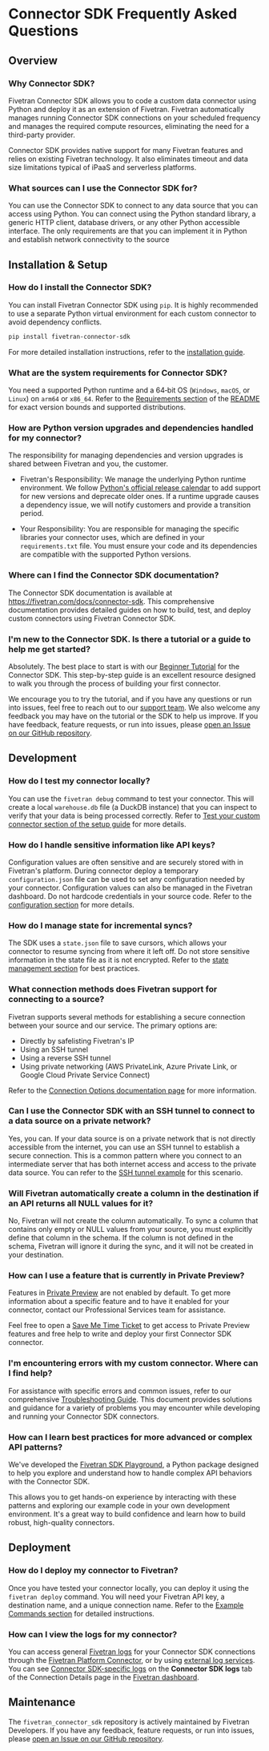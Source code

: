 # Connector SDK Frequently Asked Questions

## Overview

### Why Connector SDK?
Fivetran Connector SDK allows you to code a custom data connector using Python and deploy it as an extension of Fivetran. Fivetran automatically manages running Connector SDK connections on your scheduled frequency and manages the required compute resources, eliminating the need for a third-party provider.

Connector SDK provides native support for many Fivetran features and relies on existing Fivetran technology. It also eliminates timeout and data size limitations typical of iPaaS and serverless platforms.

### What sources can I use the Connector SDK for?
You can use the Connector SDK to connect to any data source that you can access using Python. You can connect using the Python standard library, a generic HTTP client, database drivers, or any other Python accessible interface. The only requirements are that you can implement it in Python and establish network connectivity to the source


## Installation & Setup

### How do I install the Connector SDK?
You can install Fivetran Connector SDK using `pip`. It is highly recommended to use a separate Python virtual environment for each custom connector to avoid dependency conflicts.

```bash
pip install fivetran-connector-sdk
```
For more detailed installation instructions, refer to the [installation guide](https://fivetran.com/docs/connector-sdk/setup-guide).

### What are the system requirements for Connector SDK?
You need a supported Python runtime and a 64‑bit OS (`Windows`, `macOS`, or `Linux`) on `arm64` or `x86_64`. Refer to the [Requirements section](https://github.com/fivetran/fivetran_connector_sdk?tab=readme-ov-file#requirements) of the [README](https://github.com/fivetran/fivetran_connector_sdk/blob/main/README.md) for exact version bounds and supported distributions.

### How are Python version upgrades and dependencies handled for my connector?
The responsibility for managing dependencies and version upgrades is shared between Fivetran and you, the customer.
  - Fivetran's Responsibility: We manage the underlying Python runtime environment. We follow [Python's official release calendar](https://devguide.python.org/versions/) to add support for new versions and deprecate older ones. If a runtime upgrade causes a dependency issue, we will notify customers and provide a transition period.

  - Your Responsibility: You are responsible for managing the specific libraries your connector uses, which are defined in your `requirements.txt` file. You must ensure your code and its dependencies are compatible with the supported Python versions.

### Where can I find the Connector SDK documentation?
The Connector SDK documentation is available at https://fivetran.com/docs/connector-sdk. This comprehensive documentation provides detailed guides on how to build, test, and deploy custom connectors using Fivetran Connector SDK.

### I'm new to the Connector SDK. Is there a tutorial or a guide to help me get started?
Absolutely. The best place to start is with our [Beginner Tutorial](https://fivetran.com/docs/connector-sdk/tutorials/beginners-tutorial) for the Connector SDK. This step-by-step guide is an excellent resource designed to walk you through the process of building your first connector.

We encourage you to try the tutorial, and if you have any questions or run into issues, feel free to reach out to our [support team](https://support.fivetran.com/hc/en-us). We also welcome any feedback you may have on the tutorial or the SDK to help us improve. If you have feedback, feature requests, or run into issues, please [open an Issue on our GitHub repository](https://github.com/fivetran/fivetran_connector_sdk/issues/new/choose).


## Development

### How do I test my connector locally?
You can use the `fivetran debug` command to test your connector. This will create a local `warehouse.db` file (a DuckDB instance) that you can inspect to verify that your data is being processed correctly. Refer to [Test your custom connector section of the setup guide](https://fivetran.com/docs/connector-sdk/setup-guide#testyourcustomconnector) for more details.

### How do I handle sensitive information like API keys?
Configuration values are often sensitive and are securely stored with in Fivetran's platform. During connector deploy a temporary `configuration.json` file can be used to set any configuration needed by your connector. Configuration values can also be managed in the Fivetran dashboard. Do not hardcode credentials in your source code. Refer to the [configuration section](https://fivetran.com/docs/connector-sdk/working-with-connector-sdk#workingwithconfigurationjsonfile) for more details.

### How do I manage state for incremental syncs?
The SDK uses a `state.json` file to save cursors, which allows your connector to resume syncing from where it left off. Do not store sensitive information in the state file as it is not encrypted. Refer to the [state management section](https://fivetran.com/docs/connector-sdk/working-with-connector-sdk#workingwithstatejsonfile) for best practices.

### What connection methods does Fivetran support for connecting to a source?
Fivetran supports several methods for establishing a secure connection between your source and our service. The primary options are:
- Directly by safelisting Fivetran's IP
- Using an SSH tunnel
- Using a reverse SSH tunnel
- Using private networking (AWS PrivateLink, Azure Private Link, or Google Cloud Private Service Connect)

Refer to the [Connection Options documentation page](https://fivetran.com/docs/connector-sdk/connection-options#connectionoptions) for more information.

### Can I use the Connector SDK with an SSH tunnel to connect to a data source on a private network?
Yes, you can. If your data source is on a private network that is not directly accessible from the internet, you can use an SSH tunnel to establish a secure connection. This is a common pattern where you connect to an intermediate server that has both internet access and access to the private data source.
You can refer to the [SSH tunnel example](https://github.com/fivetran/fivetran_connector_sdk/blob/main/examples/common_patterns_for_connectors/ssh_tunnels/key_based_authentication/README.md) for this scenario.

### Will Fivetran automatically create a column in the destination if an API returns all NULL values for it?
No, Fivetran will not create the column automatically. To sync a column that contains only empty or NULL values from your source, you must explicitly define that column in the schema. If the column is not defined in the schema, Fivetran will ignore it during the sync, and it will not be created in your destination.

### How can I use a feature that is currently in Private Preview?
Features in [Private Preview](https://fivetran.com/docs/core-concepts#releasephases) are not enabled by default. To get more information about a specific feature and to have it enabled for your connector, contact our Professional Services team for assistance.

Feel free to open a [Save Me Time Ticket](https://support.fivetran.com/hc/en-us/requests/new?isSdkIssue=true) to get access to Private Preview features and free help to write and deploy your first Connector SDK connector.

### I'm encountering errors with my custom connector. Where can I find help?
For assistance with specific errors and common issues, refer to our comprehensive [Troubleshooting Guide](https://fivetran.com/docs/connector-sdk/troubleshooting). This document provides solutions and guidance for a variety of problems you may encounter while developing and running your Connector SDK connectors.

### How can I learn best practices for more advanced or complex API patterns?
We've developed the [Fivetran SDK Playground](https://pypi.org/project/fivetran-api-playground/), a Python package designed to help you explore and understand how to handle complex API behaviors with the Connector SDK.

This allows you to get hands-on experience by interacting with these patterns and exploring our example code in your own development environment. It's a great way to build confidence and learn how to build robust, high-quality connectors.



## Deployment

### How do I deploy my connector to Fivetran?
Once you have tested your connector locally, you can deploy it using the `fivetran deploy` command. You will need your Fivetran API key, a destination name, and a unique connection name. Refer to the [Example Commands section](https://fivetran.com/docs/connector-sdk/working-with-connector-sdk#examplecommands) for detailed instructions.

### How can I view the logs for my connector?
You can access general [Fivetran logs](https://fivetran.com/docs/logs) for your Connector SDK connections through the [Fivetran Platform Connector](https://fivetran.com/docs/logs/fivetran-platform), or by using [external log services](https://fivetran.com/docs/logs/external-logs). You can see [Connector SDK-specific logs](https://fivetran.com/docs/connector-sdk/working-with-connector-sdk#connectorsdklogs) on the **Connector SDK logs** tab of the Connection Details page in the [Fivetran dashboard](https://fivetran.com/dashboard/).


## Maintenance
The `fivetran_connector_sdk` repository is actively maintained by Fivetran Developers. If you have any feedback, feature requests, or run into issues, please [open an Issue on our GitHub repository](https://github.com/fivetran/fivetran_connector_sdk/issues/new/choose).
